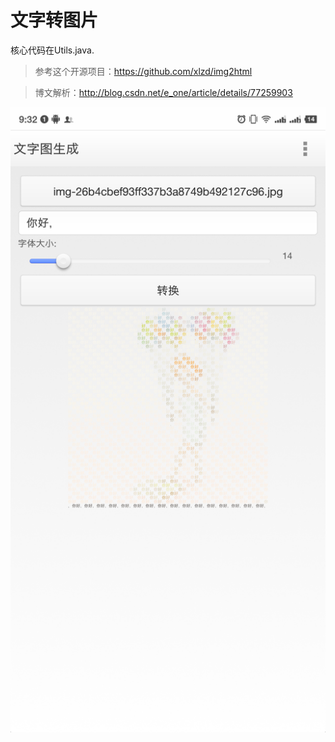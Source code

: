 # 文字转图片

核心代码在Utils.java.

>参考这个开源项目：https://github.com/xlzd/img2html

>博文解析：http://blog.csdn.net/e_one/article/details/77259903

![](https://github.com/zhangjing02/text2img/blob/master/screenshots/Screenshot_2019-08-16-09-32-59-421.png)
